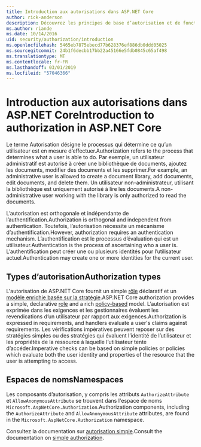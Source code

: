 ```yaml
---
title: Introduction aux autorisations dans ASP.NET Core
author: rick-anderson
description: Découvrez les principes de base d’autorisation et de fonctionne de l’autorisation dans les applications ASP.NET Core.
ms.author: riande
ms.date: 10/14/2016
uid: security/authorization/introduction
ms.openlocfilehash: 5465eb7875ebecd77b628376ef886db0ddd05025
ms.sourcegitcommit: 24b1f6decbb17bb22a45166e5fdb0845c65af498
ms.translationtype: MT
ms.contentlocale: fr-FR
ms.lasthandoff: 03/01/2019
ms.locfileid: "57046366"
---
```

# <a name="introduction-to-authorization-in-aspnet-core"></a><span data-ttu-id="a4c0e-103">Introduction aux autorisations dans ASP.NET Core</span><span class="sxs-lookup"><span data-stu-id="a4c0e-103">Introduction to authorization in ASP.NET Core</span></span>

<a name="security-authorization-introduction"></a>

<span data-ttu-id="a4c0e-104">Le terme Autorisation désigne le processus qui détermine ce qu’un utilisateur est en mesure d’effectuer.</span><span class="sxs-lookup"><span data-stu-id="a4c0e-104">Authorization refers to the process that determines what a user is able to do.</span></span> <span data-ttu-id="a4c0e-105">Par exemple, un utilisateur administratif est autorisé à créer une bibliothèque de documents, ajoutez les documents, modifier des documents et les supprimer.</span><span class="sxs-lookup"><span data-stu-id="a4c0e-105">For example, an administrative user is allowed to create a document library, add documents, edit documents, and delete them.</span></span> <span data-ttu-id="a4c0e-106">Un utilisateur non-administrateur, utilisant la bibliothèque est uniquement autorisé à lire les documents.</span><span class="sxs-lookup"><span data-stu-id="a4c0e-106">A non-administrative user working with the library is only authorized to read the documents.</span></span>

<span data-ttu-id="a4c0e-107">L’autorisation est orthogonale et indépendante de l’authentification.</span><span class="sxs-lookup"><span data-stu-id="a4c0e-107">Authorization is orthogonal and independent from authentication.</span></span> <span data-ttu-id="a4c0e-108">Toutefois, l’autorisation nécessite un mécanisme d’authentification.</span><span class="sxs-lookup"><span data-stu-id="a4c0e-108">However, authorization requires an authentication mechanism.</span></span> <span data-ttu-id="a4c0e-109">L’authentification est le processus d’évaluation qui est un utilisateur.</span><span class="sxs-lookup"><span data-stu-id="a4c0e-109">Authentication is the process of ascertaining who a user is.</span></span> <span data-ttu-id="a4c0e-110">L’authentification peut créer une ou plusieurs identités pour l’utilisateur actuel.</span><span class="sxs-lookup"><span data-stu-id="a4c0e-110">Authentication may create one or more identities for the current user.</span></span>

## <a name="authorization-types"></a><span data-ttu-id="a4c0e-111">Types d’autorisation</span><span class="sxs-lookup"><span data-stu-id="a4c0e-111">Authorization types</span></span>

<span data-ttu-id="a4c0e-112">L'autorisation de ASP.NET Core fournit un simple [rôle](xref:security/authorization/roles) déclaratif et un [modèle enrichie basée sur la stratégie](xref:security/authorization/policies).</span><span class="sxs-lookup"><span data-stu-id="a4c0e-112">ASP.NET Core authorization provides a simple, declarative [role](xref:security/authorization/roles) and a rich [policy-based](xref:security/authorization/policies) model.</span></span> <span data-ttu-id="a4c0e-113">L’autorisation est exprimée dans les exigences et les gestionnaires évaluent les revendications d’un utilisateur par rapport aux exigences.</span><span class="sxs-lookup"><span data-stu-id="a4c0e-113">Authorization is expressed in requirements, and handlers evaluate a user's claims against requirements.</span></span> <span data-ttu-id="a4c0e-114">Les vérifications impératives peuvent reposer sur des stratégies simples ou des stratégies qui évaluent l’identité de l’utilisateur et les propriétés de la ressource à laquelle l’utilisateur tente d’accéder.</span><span class="sxs-lookup"><span data-stu-id="a4c0e-114">Imperative checks can be based on simple policies or policies which evaluate both the user identity and properties of the resource that the user is attempting to access.</span></span>

## <a name="namespaces"></a><span data-ttu-id="a4c0e-115">Espaces de noms</span><span class="sxs-lookup"><span data-stu-id="a4c0e-115">Namespaces</span></span>

<span data-ttu-id="a4c0e-116">Les composants d’autorisation, y compris les attributs `AuthorizeAttribute` et `AllowAnonymousAttribute` se trouvent dans l'espace de noms `Microsoft.AspNetCore.Authorization`.</span><span class="sxs-lookup"><span data-stu-id="a4c0e-116">Authorization components, including the `AuthorizeAttribute` and `AllowAnonymousAttribute` attributes, are found in the `Microsoft.AspNetCore.Authorization` namespace.</span></span>

<span data-ttu-id="a4c0e-117">Consultez la documentation sur [autorisation simple](xref:security/authorization/simple).</span><span class="sxs-lookup"><span data-stu-id="a4c0e-117">Consult the documentation on [simple authorization](xref:security/authorization/simple).</span></span>
